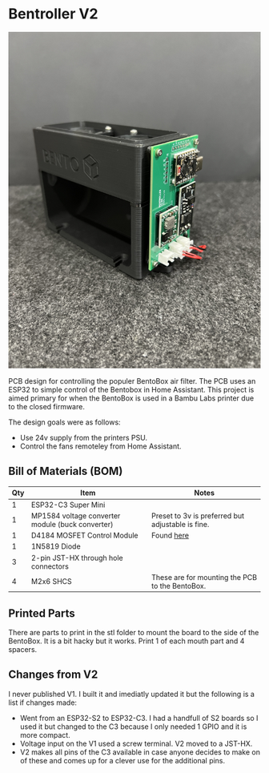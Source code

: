 # Bentroller V2
<img src='images/bentrollerV2.jpg' width=800>

PCB design for controlling the populer BentoBox air filter. The PCB uses an ESP32 to simple control of the Bentobox in Home Assistant. This project is aimed primary for when the BentoBox is used in a Bambu Labs printer due to the closed firmware.

The design goals were as follows:
- Use 24v supply from the printers PSU.
- Control the fans remoteley from Home Assistant.

## Bill of Materials (BOM)

| Qty | Item                                          | Notes                        |
| --- | --------------------------------------------- | ----------------------------------------------------------------------------------------- |
| 1   | ESP32-C3 Super Mini                           |                                                                                           |
| 1   | MP1584 voltage converter module (buck converter) | Preset to 3v is preferred but adjustable is fine.                                      |
| 1   | D4184 MOSFET Control Module                   | Found [here](https://protosupplies.com/product/d4184-mosfet-control-module/)              |
| 1   | 1N5819 Diode                                  |                                                                                           |
| 3   | 2-pin JST-HX through hole connectors          |                                                                                           |
| 4   | M2x6 SHCS                                     | These are for mounting the PCB to the BentoBox.                                           |


## Printed Parts
There are parts to print in the stl folder to mount the board to the side of the BentoBox. It is a bit hacky but it works. Print 1 of each mouth part and 4 spacers.

## Changes from V2
I never published V1. I built it and imediatly updated it but the following is a list if changes made:
- Went from an ESP32-S2 to ESP32-C3. I had a handfull of S2 boards so I used it but changed to the C3 because I only needed 1 GPIO and it is more compact.
- Voltage input on the V1 used a screw terminal. V2 moved to a JST-HX.
- V2 makes all pins of the C3 available in case anyone decides to make on of these and comes up for a clever use for the additional pins.